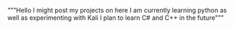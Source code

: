 """Hello
I might post my projects on here
I am currently learning python
as well as experimenting with Kali
I plan to learn C# and C++ in the future"""

<!---
NoKangaroo1/NoKangaroo1 is a ✨ special ✨ repository because its `README.md` (this file) appears on your GitHub profile.
You can click the Preview link to take a look at your changes.
--->

